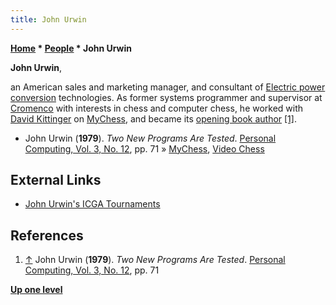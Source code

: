 ```yaml
---
title: John Urwin
---
```

**[Home](Home "Home") \* [People](People "People") \* John Urwin**


**John Urwin**,  

an American sales and marketing manager, and consultant of [Electric power conversion](https://en.wikipedia.org/wiki/Electric_power_conversion) technologies.
As former systems programmer and supervisor at [Cromenco](https://en.wikipedia.org/wiki/Cromemco) with interests in chess and computer chess, he worked with [David Kittinger](David_Kittinger "David Kittinger") on [MyChess](MyChess "MyChess"), and became its [opening book author](Category:Opening_Book_Author "Category:Opening Book Author") <a id="cite-note-1" href="#cite-ref-1">[1]</a>. 






* John Urwin (**1979**). *Two New Programs Are Tested*. [Personal Computing, Vol. 3, No. 12](Personal_Computing#3_12 "Personal Computing"), pp. 71 » [MyChess](MyChess "MyChess"), [Video Chess](Video_Chess "Video Chess")


## External Links


* [John Urwin's ICGA Tournaments](https://www.game-ai-forum.org/icga-tournaments/person.php?id=431)


## References


1. <a id="cite-ref-1" href="#cite-note-1">↑</a> John Urwin (**1979**). *Two New Programs Are Tested*. [Personal Computing, Vol. 3, No. 12](Personal_Computing#3_12 "Personal Computing"), pp. 71

**[Up one level](People "People")**







 
